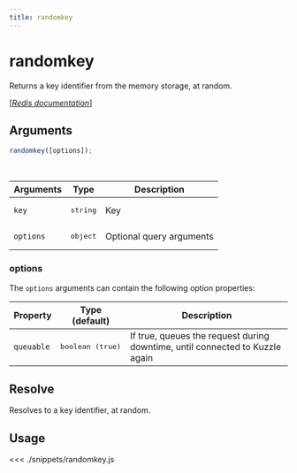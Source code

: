 ```yaml
---
title: randomkey
---
```


# randomkey

Returns a key identifier from the memory storage, at random.

[[_Redis documentation_]](https://redis.io/commands/randomkey)

## Arguments

```js
randomkey([options]);
```

<br/>

| Arguments | Type              | Description              |
| --------- | ----------------- | ------------------------ |
| `key`     | <pre>string</pre> | Key                      |
| `options` | <pre>object</pre> | Optional query arguments |

### options

The `options` arguments can contain the following option properties:

| Property   | Type (default)            | Description                                                                  |
| ---------- | ------------------------- | ---------------------------------------------------------------------------- |
| `queuable` | <pre>boolean (true)</pre> | If true, queues the request during downtime, until connected to Kuzzle again |

## Resolve

Resolves to a key identifier, at random.

## Usage

<<< ./snippets/randomkey.js
